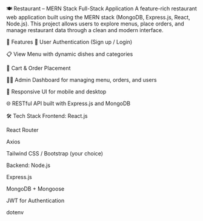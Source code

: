 🍽️ Restaurant – MERN Stack Full-Stack Application
A feature-rich restaurant web application built using the MERN stack (MongoDB, Express.js, React, Node.js). This project allows users to explore menus, place orders, and manage restaurant data through a clean and modern interface.

🚀 Features
🔐 User Authentication (Sign up / Login)

📋 View Menu with dynamic dishes and categories

🛒 Cart & Order Placement

🧑‍🍳 Admin Dashboard for managing menu, orders, and users

📱 Responsive UI for mobile and desktop

🌐 RESTful API built with Express.js and MongoDB

🛠️ Tech Stack
Frontend:
React.js

React Router

Axios

Tailwind CSS / Bootstrap (your choice)

Backend:
Node.js

Express.js

MongoDB + Mongoose

JWT for Authentication

dotenv
